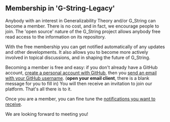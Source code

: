 ## Membership in 'G-String-Legacy'

Anybody with an interest in Generalizability Theory and/or G_String can become a member. There is no cost, and in fact, we encourage people to join. The 'open source' nature of the G_String project allows anybody free read access to the information on its repository.

With the free membership you can get notified automatically of any updates and other developments. It also allows you to become more actively involved in topical discussions, and in shaping the future of G_String.

Becoming a member is free and easy: if you don't already have a GitHub account, [create a personal account with GitHub](https://docs.github.com/en/get-started/signing-up-for-github/signing-up-for-a-new-github-account), then you [send an email with your GitHub username](mailto:ralph@papaworx.com?subject=Membership%20in%20G-String-Legacy). (**open your email client**, there is a blank message for you to fill in) You will then receive an invitation to join our platform. That's all there is to it.

Once you are a member, you can fine tune the [notifications you want to receive](https://docs.github.com/en/account-and-profile/managing-subscriptions-and-notifications-on-github/setting-up-notifications/about-notifications).

We are looking forward to meeting you!
